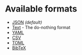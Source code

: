 # Available formats

- [JSON](./json/) *(default)*
- [Text](./text/) - The do-nothing format
- [YAML](./yaml/)
- [CSV](./csv/)
- [TOML](./toml/)
- [BibTeX](./bibtex/)
